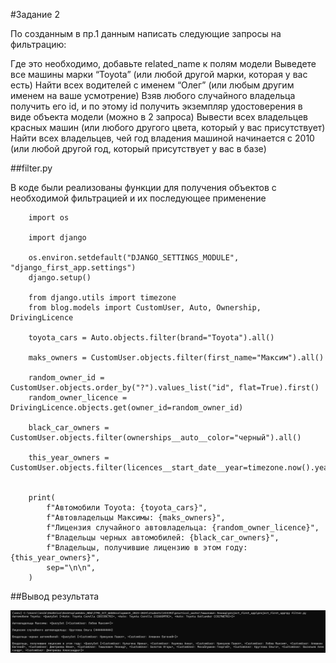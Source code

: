 #Задание 2

По созданным в пр.1 данным написать следующие запросы на фильтрацию:

Где это необходимо, добавьте related_name к полям модели
Выведете все машины марки “Toyota” (или любой другой марки, которая у вас есть)
Найти всех водителей с именем “Олег” (или любым другим именем на ваше усмотрение)
Взяв любого случайного владельца получить его id, и по этому id получить экземпляр удостоверения в виде объекта модели (можно в 2 запроса)
Вывести всех владельцев красных машин (или любого другого цвета, который у вас присутствует)
Найти всех владельцев, чей год владения машиной начинается с 2010 (или любой другой год, который присутствует у вас в базе)

##filter.py

В коде были реализованы функции для получения объектов с необходимой фильтрацией и их последующее применение

```
    import os

    import django

    os.environ.setdefault("DJANGO_SETTINGS_MODULE", "django_first_app.settings")
    django.setup()

    from django.utils import timezone
    from blog.models import CustomUser, Auto, Ownership, DrivingLicence

    toyota_cars = Auto.objects.filter(brand="Toyota").all()

    maks_owners = CustomUser.objects.filter(first_name="Максим").all()

    random_owner_id = CustomUser.objects.order_by("?").values_list("id", flat=True).first()
    random_owner_licence = DrivingLicence.objects.get(owner_id=random_owner_id)

    black_car_owners = CustomUser.objects.filter(ownerships__auto__color="черный").all()

    this_year_owners = CustomUser.objects.filter(licences__start_date__year=timezone.now().year).all()


    print(
        f"Автомобили Toyota: {toyota_cars}",
        f"Автовладельцы Максимы: {maks_owners}",
        f"Лицензия случайного автовладельца: {random_owner_licence}",
        f"Владельцы черных автомобилей: {black_car_owners}",
        f"Владельцы, получившие лицензию в этом году: {this_year_owners}",
        sep="\n\n",
    )
```

##Вывод результата

![Задание 2](img\task2.png)
